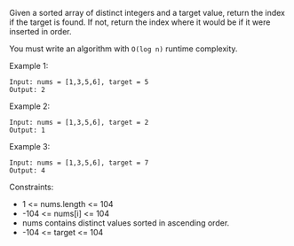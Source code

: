 Given a sorted array of distinct integers and a target value, return the index if the target is found. If not, return the index where it would be if it were inserted in order.

You must write an algorithm with `O(log n)` runtime complexity.

 

Example 1:

```
Input: nums = [1,3,5,6], target = 5
Output: 2
```

Example 2:

```
Input: nums = [1,3,5,6], target = 2
Output: 1
```

Example 3:

```
Input: nums = [1,3,5,6], target = 7
Output: 4
```
 

Constraints:

- 1 <= nums.length <= 104
- -104 <= nums[i] <= 104
- nums contains distinct values sorted in ascending order.
- -104 <= target <= 104
